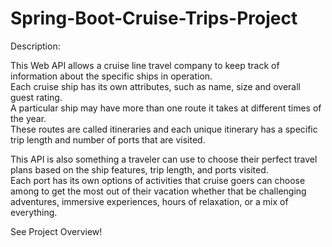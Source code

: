 # Spring-Boot-Cruise-Trips-Project

Description:  

This Web API allows a cruise line travel company to keep track of information about the specific ships in operation.  
Each cruise ship has its own attributes, such as name, size and overall guest rating.  
A particular ship may have more than one route it takes at different times of the year.  
These routes are called itineraries and each unique itinerary has a specific trip length and number of ports that are visited.  

This API is also something a traveler can use to choose their perfect travel plans based on the ship features, trip length, and ports visited.  
Each port has its own options of activities that cruise goers can choose among to get the most out of their vacation whether that be 
challenging adventures, immersive experiences, hours of relaxation, or a mix of everything.  

See Project Overview!
